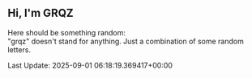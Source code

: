 ## Hi, I'm GRQZ
Here should be something random:  
"grqz" doesn't stand for anything. Just a combination of some random letters.


Last Update: 2025-09-01 06:18:19.369417+00:00
